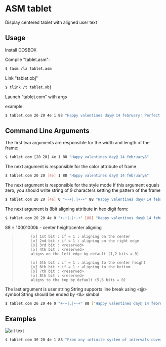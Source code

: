 # ASM tablet
Display centered tablet with aligned user text

## Usage
Install DOSBOX

Compile "tablet.asm":
```sh
$ tasm /la tablet.asm
```
Link "tablet.obj"
```sh
$ tlink /t tablet.obj
```
Launch "tablet.com" with args

example:
```sh
$ tablet.com 20 20 4e 1 88 "Happy valentines day@ 14 february! Perfect day to write a dozen lines of assembly code&"
```
## Command Line Arguments

The first two arguments are responsible for the width and length of the frame:
```sh
$ tablet.com [20 20] 4e 1 88 "Happy valentines day@ 14 february&"
```

The next argument is responsible for the color attribute of frame

```sh
$ tablet.com 20 20 [4e] 1 88 "Happy valentines day@ 14 february&"
```

The next argument is responsible for the style mode
If this argument equals zero, you should write string of 9 characters setting the pattern of the frame


```sh
$ tablet.com 20 20 [4e] 0 "+-+|.|+-+" 88 "Happy valentines day@ 14 february&"
```

The next argument is 8bit aligning attribute in hex digit form:
```sh
$ tablet.com 20 20 4e 0 "+-+|.|+-+" [88] "Happy valentines day@ 14 february&"
```
88 = 10001000b - center height/center aligning

>           [x] 1st bit : if = 1 : aligning on the center
>           [x] 2nd bit : if = 1 : aligning on the right edge
>           [x] 3rd bit : <reserved>
>           [x] 4th bit : <reserved>
>           aligns on the left edge by default (1,2 bits = 0)
>
>           [x] 5th bit : if = 1 : aligning to the center height
>           [x] 6th bit : if = 1 : aligning to the bottom
>           [x] 7th bit : <reserved>
>           [x] 8th bit : <reserved>
>           aligns to the top by default (5,6 bits = 0)

The last argument is user string
String supports line break using <@> symbol
String should be ended by <&> simbol
```sh
$ tablet.com 20 20 4e 0 "+-+|.|+-+" 88 ["Happy valentines day@ 14 february&"]
```

## Examples

![alt text](example1.png)
```sh
$ tablet.com 30 20 4e 1 88 "From any infinite system of intervals covering a segment of the number line, one can choose???"
```